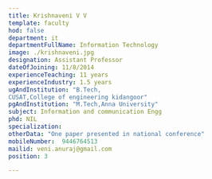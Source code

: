```yaml
---
title: Krishnaveni V V
template: faculty
hod: false
department: it
departmentFullName: Information Technology
image: ./krishnaveni.jpg
designation: Assistant Professor
dateOfJoining: 11/8/2014
experienceTeaching: 11 years
experienceIndustry: 1.5 years
ugAndInstitution: "B.Tech,
CUSAT,College of engineering kidangoor"
pgAndInstitution: "M.Tech,Anna University"
subject: Information and communication Engg
phd: NIL
specialization:  
otherData: "One paper presented in national conference"
mobileNumber:  9446764513
mailid: veni.anuraj@gmail.com
position: 3

---
```

